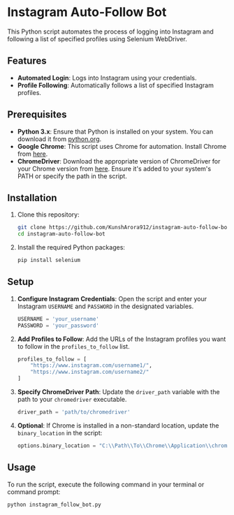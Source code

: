 # Instagram Auto-Follow Bot

This Python script automates the process of logging into Instagram and following a list of specified profiles using Selenium WebDriver.

## Features

- **Automated Login**: Logs into Instagram using your credentials.
- **Profile Following**: Automatically follows a list of specified Instagram profiles.

## Prerequisites

- **Python 3.x**: Ensure that Python is installed on your system. You can download it from [python.org](https://www.python.org/downloads/).
- **Google Chrome**: This script uses Chrome for automation. Install Chrome from [here](https://www.google.com/chrome/).
- **ChromeDriver**: Download the appropriate version of ChromeDriver for your Chrome version from [here](https://sites.google.com/chromium.org/driver/). Ensure it's added to your system's PATH or specify the path in the script.

## Installation

1. Clone this repository:

    ```bash
    git clone https://github.com/KunshArora912/instagram-auto-follow-bot.git
    cd instagram-auto-follow-bot
    ```

2. Install the required Python packages:

    ```bash
    pip install selenium
    ```

## Setup

1. **Configure Instagram Credentials**: Open the script and enter your Instagram `USERNAME` and `PASSWORD` in the designated variables.

    ```python
    USERNAME = 'your_username'
    PASSWORD = 'your_password'
    ```

2. **Add Profiles to Follow**: Add the URLs of the Instagram profiles you want to follow in the `profiles_to_follow` list.

    ```python
    profiles_to_follow = [
        "https://www.instagram.com/username1/",
        "https://www.instagram.com/username2/"
    ]
    ```

3. **Specify ChromeDriver Path**: Update the `driver_path` variable with the path to your `chromedriver` executable.

    ```python
    driver_path = 'path/to/chromedriver'
    ```

4. **Optional**: If Chrome is installed in a non-standard location, update the `binary_location` in the script:

    ```python
    options.binary_location = "C:\\Path\\To\\Chrome\\Application\\chrome.exe"
    ```

## Usage

To run the script, execute the following command in your terminal or command prompt:

```bash
python instagram_follow_bot.py
